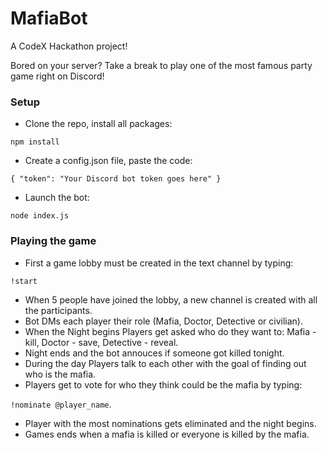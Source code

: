 # MafiaBot

A CodeX Hackathon project!

Bored on your server? Take a break to play one of the most famous party game right on Discord!

### Setup

- Clone the repo, install all packages:

`npm install`

- Create a config.json file, paste the code:

`{ "token": "Your Discord bot token goes here" }`

- Launch the bot:

`node index.js`

### Playing the game

- First a game lobby must be created in the text channel by typing:

`!start`

- When 5 people have joined the lobby, a new channel is created with all the participants.
- Bot DMs each player their role (Mafia, Doctor, Detective or civilian).
- When the Night begins Players get asked who do they want to: Mafia - kill, Doctor - save, Detective - reveal.
- Night ends and the bot annouces if someone got killed tonight.
- During the day Players talk to each other with the goal of finding out who is the mafia.
- Players get to vote for who they think could be the mafia by typing:

`!nominate @player_name`.

- Player with the most nominations gets eliminated and the night begins.
- Games ends when a mafia is killed or everyone is killed by the mafia.

